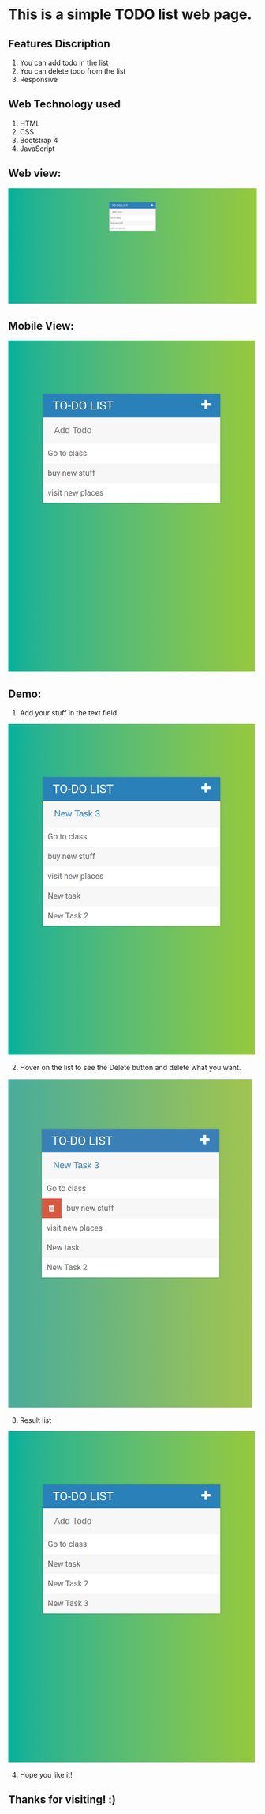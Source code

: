 # This is a simple TODO list web page.
## Features Discription
1. You can add todo in the list
2. You can delete todo from the list
3. Responsive

## Web Technology used
1. HTML 
2. CSS
3. Bootstrap 4
4. JavaScript

## Web view:
![alt text](https://github.com/AdminAbhi/Web-dev-mini-Projects/blob/master/jQuery-To-Do-List/screenshots/Web-view.png?raw=true)

## Mobile View:
![alt text](https://github.com/AdminAbhi/Web-dev-mini-Projects/blob/master/jQuery-To-Do-List/screenshots/Mob-view.png?raw=true)

## Demo:

1. Add your stuff in the text field

![alt text](https://github.com/AdminAbhi/Web-dev-mini-Projects/blob/master/jQuery-To-Do-List/screenshots/Mob-view2.png?raw=true)

2. Hover on the list to see the Delete button and delete what you want.

![alt text](https://github.com/AdminAbhi/Web-dev-mini-Projects/blob/master/jQuery-To-Do-List/screenshots/Mob-view3.png?raw=true)

3. Result list

![alt text](https://github.com/AdminAbhi/Web-dev-mini-Projects/blob/master/jQuery-To-Do-List/screenshots/Mob-view4.png?raw=true)

4. Hope you like it!

## Thanks for visiting! :)
